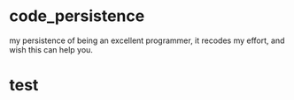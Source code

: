 # code_persistence
my persistence of being an excellent programmer, it recodes my effort, and wish this can help you. 
# test
